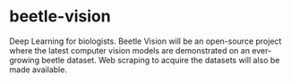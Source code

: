 # beetle-vision

Deep Learning for biologists. Beetle Vision will be an open-source project where the latest computer vision models are demonstrated on an ever-growing beetle dataset. Web scraping to acquire the datasets will also be made available.

